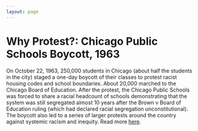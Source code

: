 ```yaml
---
layout: page
---
```


Why Protest?: Chicago Public Schools Boycott, 1963
=================

On October 22, 1963, 250,000 students in Chicago (about half the students in the city) staged a one-day boycott of their classes to protest racist housing codes and school boundaries. About 20,000 marched to the Chicago Board of Education. After the protest, the Chicago Public Schools was forced to share a racial headcount of schools demonstrating that the system was still segregated almost 10 years after the Brown v Board of Education ruling (which had declared racial segregation unconstitutional). The boycott also led to a series of larger protests around the country against systemic racism and inequity. Read more [here](https://www.good.is/articles/on-the-50th-anniversary-of-the-1963-chicago-public-schools-boycott-segregation-and-unfair-resourcing-endures).
